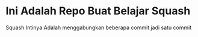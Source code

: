 # Ini Adalah Repo Buat Belajar Squash
Squash Intinya Adalah menggabungkan beberapa commit jadi satu commit
